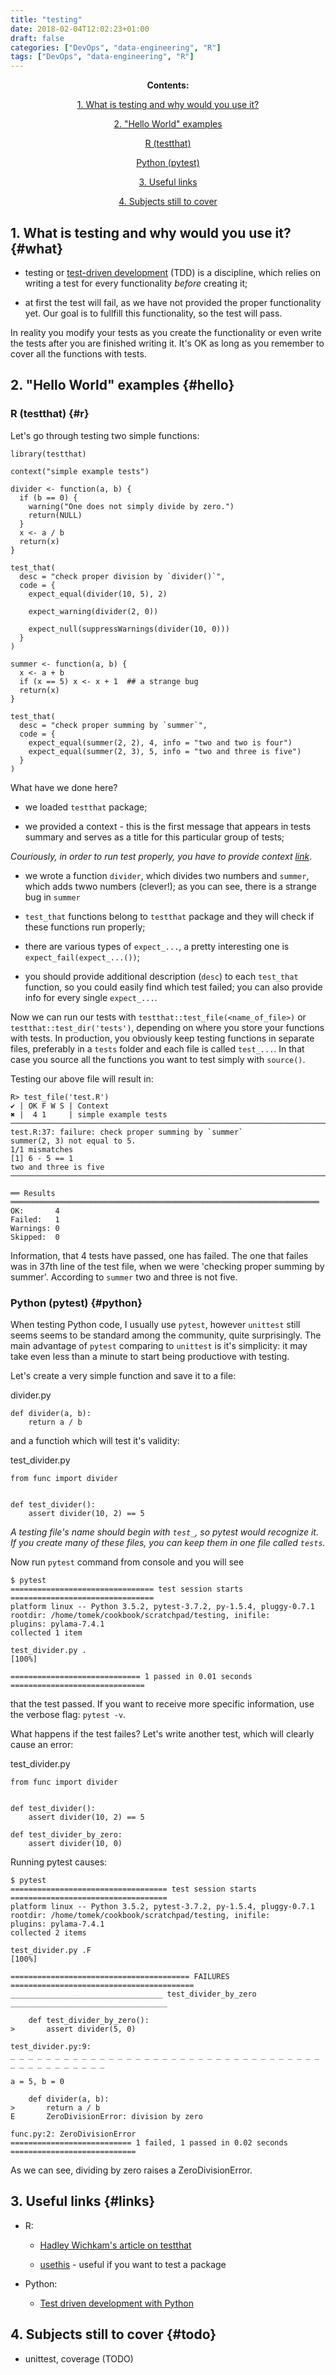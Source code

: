 ```yaml
---
title: "testing"
date: 2018-02-04T12:02:23+01:00
draft: false
categories: ["DevOps", "data-engineering", "R"]
tags: ["DevOps", "data-engineering", "R"]
---
```

<center>

**Contents:**

[1. What is testing and why would you use it?](#what) 

[2. "Hello World" examples](#hello)

[R (testthat)](#r) 

[Python (pytest)](#python) 

[3. Useful links](#links) 

[4. Subjects still to cover](#todo) 

</center>

## 1. What is testing and why would you use it? {#what}

* testing or [test-driven development](https://en.wikipedia.org/wiki/Test-driven_development) (TDD) is a discipline, which relies on writing a test for every functionality *before* creating it;

* at first the test will fail, as we have not provided the proper functionality yet. Our goal is to fullfill this functionality, so the test will pass.

In reality you modify your tests as you create the functionality or even write the tests after you are finished writing it. It's OK as long as you remember to cover all the functions with tests.

## 2. "Hello World" examples {#hello}

### R (testthat) {#r}

Let's go through testing two simple functions:

```
library(testthat)

context("simple example tests")

divider <- function(a, b) {
  if (b == 0) {
    warning("One does not simply divide by zero.")
    return(NULL)
  }
  x <- a / b
  return(x)
}

test_that(
  desc = "check proper division by `divider()`",
  code = {
    expect_equal(divider(10, 5), 2)

    expect_warning(divider(2, 0))

    expect_null(suppressWarnings(divider(10, 0)))
  }
)

summer <- function(a, b) {
  x <- a + b
  if (x == 5) x <- x + 1  ## a strange bug
  return(x)
}

test_that(
  desc = "check proper summing by `summer`",
  code = {
    expect_equal(summer(2, 2), 4, info = "two and two is four")
    expect_equal(summer(2, 3), 5, info = "two and three is five")
  }
)
```

What have we done here?

* we loaded `testthat` package;

* we provided a context - this is the first message that appears in tests summary and serves as a title for this particular group of tests;

*Couriously, in order to run test properly, you *have to* provide context [link](https://stackoverflow.com/questions/50083521/error-in-xmethod-attempt-to-apply-non-function-in-testthat-test-when)*.

* we wrote a function `divider`, which divides two numbers and `summer`, which adds twwo numbers (clever!); as you can see, there is a strange bug in `summer`

* `test_that` functions belong to `testthat` package and they will check if these functions run properly;

* there are various types of `expect_...`, a pretty interesting one is `expect_fail(expect_...())`;

* you should provide additional description (`desc`) to each `test_that` function, so you could easily find which test failed; you can also provide info for every single `expect_...`.


Now we can run our tests with `testthat::test_file(<name_of_file>)` or `testthat::test_dir('tests')`, depending on where you store your functions with tests. In production, you obviously keep testing functions in separate files, preferably in a `tests` folder and each file is called `test_...`.  In that case you source all the functions you want to test simply with `source()`.



Testing our above file will result in:

```
R> test_file('test.R')                                                          
✔ | OK F W S | Context
✖ |  4 1     | simple example tests
────────────────────────────────────────────────────────────────────────────────
test.R:37: failure: check proper summing by `summer`
summer(2, 3) not equal to 5.
1/1 mismatches
[1] 6 - 5 == 1
two and three is five
────────────────────────────────────────────────────────────────────────────────

══ Results ═════════════════════════════════════════════════════════════════════
OK:       4
Failed:   1
Warnings: 0
Skipped:  0
```

Information, that 4 tests have passed, one has failed. The one that failes was in 37th line of the test file, when we were 'checking proper summing by summer'. According to `summer` two and three is not five.

### Python (pytest) {#python}

When testing Python code, I usually use `pytest`, however `unittest` still seems seems to be standard among the community, quite surprisingly. The main advantage of `pytest` comparing to `unittest` is it's simplicity: it may take even less than a minute to start being productiove with testing. 

Let's create a very simple function and save it to a file:

divider.py
```
def divider(a, b):
    return a / b
```

and a functioh which will test it's validity:

test_divider.py
```
from func import divider


def test_divider():
    assert divider(10, 2) == 5
```

*A testing file's name should begin with `test_`, so pytest would recognize it. If you create many of these files, you can keep them in one file called `tests`.*

Now run `pytest` command from console and you will see
```
$ pytest
================================ test session starts ================================
platform linux -- Python 3.5.2, pytest-3.7.2, py-1.5.4, pluggy-0.7.1
rootdir: /home/tomek/cookbook/scratchpad/testing, inifile:
plugins: pylama-7.4.1
collected 1 item                                                                    

test_divider.py .                                                             [100%]

============================= 1 passed in 0.01 seconds ==============================
```

that the test passed. If you want to receive more specific information, use the verbose flag: `pytest -v`.

What happens if the test failes? Let's write another test, which will clearly cause an error:

test_divider.py
```
from func import divider


def test_divider():
    assert divider(10, 2) == 5

def test_divider_by_zero:
    assert divider(10, 0)
```

Running pytest causes:
```
$ pytest
=================================== test session starts ===================================
platform linux -- Python 3.5.2, pytest-3.7.2, py-1.5.4, pluggy-0.7.1
rootdir: /home/tomek/cookbook/scratchpad/testing, inifile:
plugins: pylama-7.4.1
collected 2 items                                                                         

test_divider.py .F                                                                  [100%]

======================================== FAILURES =========================================
__________________________________ test_divider_by_zero ___________________________________

    def test_divider_by_zero():
>       assert divider(5, 0)

test_divider.py:9: 
_ _ _ _ _ _ _ _ _ _ _ _ _ _ _ _ _ _ _ _ _ _ _ _ _ _ _ _ _ _ _ _ _ _ _ _ _ _ _ _ _ _ _ _ _ _

a = 5, b = 0

    def divider(a, b):
>       return a / b
E       ZeroDivisionError: division by zero

func.py:2: ZeroDivisionError
=========================== 1 failed, 1 passed in 0.02 seconds ============================
```

As we can see, dividing by zero raises a ZeroDivisionError.


## 3. Useful links {#links}

* R:

    * [Hadley Wichkam's article on testthat](https://journal.r-project.org/archive/2011/RJ-2011-002/RJ-2011-002.pdf)

    * [usethis](https://github.com/r-lib/usethis) - useful if you want to test a package

* Python:

    * [Test driven development with Python](https://learning.oreilly.com/library/view/test-driven-development-with/9781449365141/)

## 4. Subjects still to cover {#todo}

* unittest, coverage (TODO)
